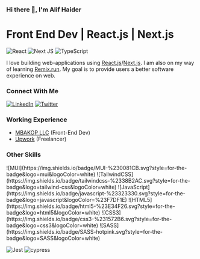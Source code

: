 ### Hi there 👋, I'm Alif Haider
# Front End Dev | React.js | Next.js
![React](https://img.shields.io/badge/react-%2320232a.svg?style=for-the-badge&logo=react&logoColor=%2361DAFB) ![Next JS](https://img.shields.io/badge/Next-black?style=for-the-badge&logo=next.js&logoColor=white) ![TypeScript](https://img.shields.io/badge/typescript-%23007ACC.svg?style=for-the-badge&logo=typescript&logoColor=white)

I love building web-applications using <a href="https://reactjs.org/">React.js</a>/<a href="https://nextjs.org/">Next.js</a>. I am also on my way of learning <a href="https://remix.run/">Remix.run</a>. My goal is to provide users a better software experience on web.

### Connect With Me
<a href="https://www.linkedin.com/in/alif-haider/">![LinkedIn](https://img.shields.io/badge/linkedin-%230077B5.svg?style=for-the-badge&logo=linkedin&logoColor=white)</a> <a href="https://twitter.com/haider_alif">	![Twitter](https://img.shields.io/badge/Twitter-%231DA1F2.svg?style=for-the-badge&logo=Twitter&logoColor=white)</a>

### Working Experience
<ul>
 <li><a href="https://mbakop.com/">MBAKOP LLC</a> (Front-End Dev)</li>
 <li><a href="https://www.upwork.com/freelancers/~014066482556c551be">Upwork</a> (Freelancer)</li>
</ul>
 
### Other Skills
<div>
 ![MUI](https://img.shields.io/badge/MUI-%230081CB.svg?style=for-the-badge&logo=mui&logoColor=white)
 ![TailwindCSS](https://img.shields.io/badge/tailwindcss-%2338B2AC.svg?style=for-the-badge&logo=tailwind-css&logoColor=white)
 ![JavaScript](https://img.shields.io/badge/javascript-%23323330.svg?style=for-the-badge&logo=javascript&logoColor=%23F7DF1E)
 ![HTML5](https://img.shields.io/badge/html5-%23E34F26.svg?style=for-the-badge&logo=html5&logoColor=white)
 ![CSS3](https://img.shields.io/badge/css3-%231572B6.svg?style=for-the-badge&logo=css3&logoColor=white)
 ![SASS](https://img.shields.io/badge/SASS-hotpink.svg?style=for-the-badge&logo=SASS&logoColor=white)
</div>
 
![Jest](https://img.shields.io/badge/-jest-%23C21325?style=for-the-badge&logo=jest&logoColor=white) ![cypress](https://img.shields.io/badge/-cypress-%23E5E5E5?style=for-the-badge&logo=cypress&logoColor=058a5e)
 
<!--
**alifhaider/alifhaider** is a ✨ _special_ ✨ repository because its `README.md` (this file) appears on your GitHub profile.

Here are some ideas to get you started:

- 🔭 I’m currently working on ...
- 🌱 I’m currently learning ...
- 👯 I’m looking to collaborate on ...
- 🤔 I’m looking for help with ...
- 💬 Ask me about ...
- 📫 How to reach me: ...
- 😄 Pronouns: ...
- ⚡ Fun fact: ...
-->
